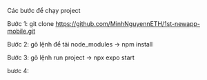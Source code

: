 Các bước để chạy project

Bước 1: git clone https://github.com/MinhNguyennETH/1st-newapp-mobile.git

Bước 2: gõ lệnh để tải node_modules -> npm install

Bước 3: gõ lệnh run project -> npx expo start

bươc 4:
